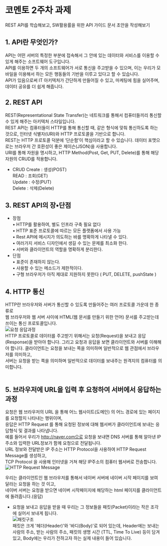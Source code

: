 # 코멘토 2주차 과제
REST API를 학습해보고, SW활용률을 위한 API 가이드 문서 초안을 작성해보기  
## 1. API란 무엇인가?  
API는 어떤 서버의 특정한 부분에 접속해서 그 안에 있는 데이터와 서비스를 이용할 수 있게 해주는 소프트웨어 도구입니다.  
API를 이용하면 두 개의 소프트웨어가 서로 통신을 주고받을 수 있으며, 이는 우리가 모바일을 이용해서 하는 모든 행동들의 기반을 이루고 있다고 할 수 있습니다.  
API가 있음으로써 IT 아키텍처가 간단하게 만들어질 수 있고, 마케팅에 힘을 실어주며, 데이터 공유를 더 쉽게 해줍니다.  
## 2. REST API
REST(Representational State Transfer)는 네트워크를 통해서 컴퓨터들끼리 통신할 수 있게 해주는 아키텍처 스타일입니다.    
REST API는 컴퓨터들이 HTTP를 통해 통신할 때, 같은 형식에 맞춰 통신하도록 하는 것으로, 인터넷 식별자(URI)와 HTTP 프로토콜을 기반으로 합니다.  
REST는 HTTP 프로토콜 덕분에 ‘단순함’이 핵심이라고 할 수 있습니다. 데이터 포맷으로는 브라우저 간 호환성이 좋은 제이슨(JSON)을 사용합니다.  
URI를 통해 자원을 명시하고, HTTP Method(Post, Get, PUT, Delete)를 통해 해당자원의 CRUD를 적용합니다.    
* CRUD 
Create : 생성(POST)  
READ : 조회(GET)  
Update : 수정(PUT)  
Delete : 삭제(Delete)  

## 3. REST API의 장•단점  
* 장점  
•	HTTP를 활용하여, 별도 인프라 구축 필요 없다  
•	HTTP 표준 프로토콜에 따르는 모든 플랫폼에서 사용 가능  
•	Rest API에 메시지가 의도하는 바를 명확하게 나타낼 수 있다.  
•	여러가지 서비스 디자인에서 생길 수 있는 문제를 최소화 한다.  
•	서버와 클라이언트의 역할을 명확하게 분리한다.  
* 단점  
•	표준이 존재하지 않는다.  
•	사용할 수 있는 메소드가 제한적이다.  
•	구형 브라우저가 아직 제대로 지원하지 못한다 ( PUT, DELETE, pushState )  

## 4. HTTP 통신  
HTTP란 브라우저와 서버가 통신할 수 있도록 만들어주는 여러 프로토콜 가운데 한 종류로  
웹 브라우저와 웹 서버 사이에 HTML(웹 문서를 만들기 위한 언어) 문서를 주고받는데 쓰이는 통신 프로토콜입니다.  
![요청 응답과정](https://user-images.githubusercontent.com/104816594/201745738-0fd9fd37-d90e-4f4d-993a-5f33b5d13f28.png)  
HTTP 프로토콜로 데이터를 주고받기 위해서는 요청(Request)을 보내고 응답(Response)을 받아야 합니다. 그리고 요청과 응답을 보면 클라이언트와 서버를 이해해야 합니다.
클라이언트는 요청을 보내는 쪽을 의미하며 일반적으로 웹 관점에서 브라우저를 의미하고,  
서버는 요청을 받는 쪽을 의미하며 일반적으로 데이터를 보내주는 원격지의 컴퓨터를 의미합니다.  
 

## 5. 브라우저에 URL을 입력 후 요청하여 서버에서 응답하는 과정  
요청은 웹 브라우저의 URL 을 통해 어느 웹사이트(도메인) 의 어느 경로에 있는 페이지를 요청할지 나타내는 행위이며,    
응답은 HTTP Request 를 통해 요청된 정보에 대해 웹서버가 클라이언트에 보내는 응답형식 및 결과를 나타냅니다.    
예를 들어서  우리가 http://naver.com으로 요청을 보내면 DNS 서버를 통해 알아낸 IP주소와 입력한 URL정보가 함께 요청으로 전달됩니다.   
URL 정보와 전달받은 IP 주소는 HTTP Protocol을 사용하여 HTTP Request Message를 생성하고,  
TCP Protocol 을 사용해 인터넷을 거쳐 해당 IP주소의 컴퓨터 웹서버로 전송합니다.  
![HTTP Request Message](https://user-images.githubusercontent.com/104816594/201745732-ccb90926-f4a6-40c0-9af3-3296d3c22b30.png)  
 
우리는 클라이언트인 웹 브라우저를 통해서 네이버 서버에 네이버 시작 페이지를 보여 달라는 요청을 하는 것 이고,  
네이버 서버는 요청을 받으면 네이버 시작페이지에 해당하는 html 페이지를 클라이언트에 돌려줍니다.(응답)  

* 요청을 보내고 응답을 받을 때 우리는 그 정보들을 패킷(Packet)이라는 작은 조각에 실어서 보내게 됩니다.   
![패킷구조](https://user-images.githubusercontent.com/104816594/201745739-0c24adca-90a5-4782-b136-7b35e2164917.png)  
패킷은 크게 '헤더(Header)'와 '바디(Body)'로 되어 있는데, Header에는 보내는 사람의 주소, 받는 사람의 주소, 패킷의 생명 시간 (TTL, Time To Live) 등이 담겨 있고, Body에는 우리가 전하고자 하는 실제 내용이 들어 있습니다.  
